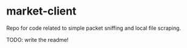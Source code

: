 # market-client
Repo for code related to simple packet sniffing and local file scraping.

TODO: write the readme!
